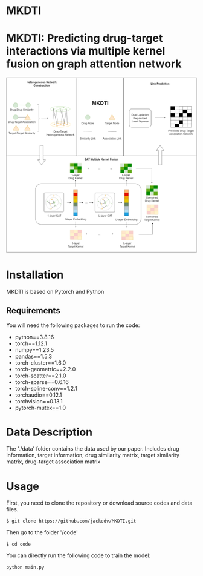 # MKDTI


# MKDTI: Predicting drug-target interactions via multiple kernel fusion on graph attention network

![MKDTI](https://github.com/jackedv/MKDTI/blob/main/MKDTI.png?raw=true)

# Installation
MKDTI is based on Pytorch and Python
## Requirements
You will need the following packages to run the code:
* python==3.8.16
* torch==1.12.1
* numpy==1.23.5
* pandas==1.5.3
* torch-cluster==1.6.0
* torch-geometric==2.2.0 
* torch-scatter==2.1.0
* torch-sparse==0.6.16
* torch-spline-conv==1.2.1
* torchaudio==0.12.1
* torchvision==0.13.1
* pytorch-mutex==1.0

# Data Description
The './data' folder contains the data used by our paper. 
Includes drug information, target information; drug similarity matrix, target similarity matrix, drug-target association matrix
# Usage
First, you need to clone the repository or download source codes and data files. 

    $ git clone https://github.com/jackedv/MKDTI.git

Then go to the folder '/code'

    $ cd code

You can directly run the following code to train the model:
  
    python main.py